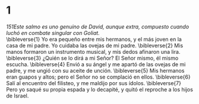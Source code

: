 # 1
*151Este salmo es uno genuino de David, aunque extra, compuesto cuando luchó en combate singular con Goliat.* \
 \bibleverse{1} Yo era pequeño entre mis hermanos, y el más joven en la casa de mi padre. Yo cuidaba las ovejas de mi padre. \bibleverse{2} Mis manos formaron un instrumento musical, y mis dedos afinaron una lira. \bibleverse{3} ¿Quién se lo dirá a mi Señor? El Señor mismo, él mismo escucha. \bibleverse{4} Envió a su ángel y me apartó de las ovejas de mi padre, y me ungió con su aceite de unción. \bibleverse{5} Mis hermanos eran guapos y altos; pero el Señor no se complació en ellos. \bibleverse{6} Salí al encuentro del filisteo, y me maldijo por sus ídolos. \bibleverse{7} Pero yo saqué su propia espada y lo decapité, y quitó el reproche a los hijos de Israel.